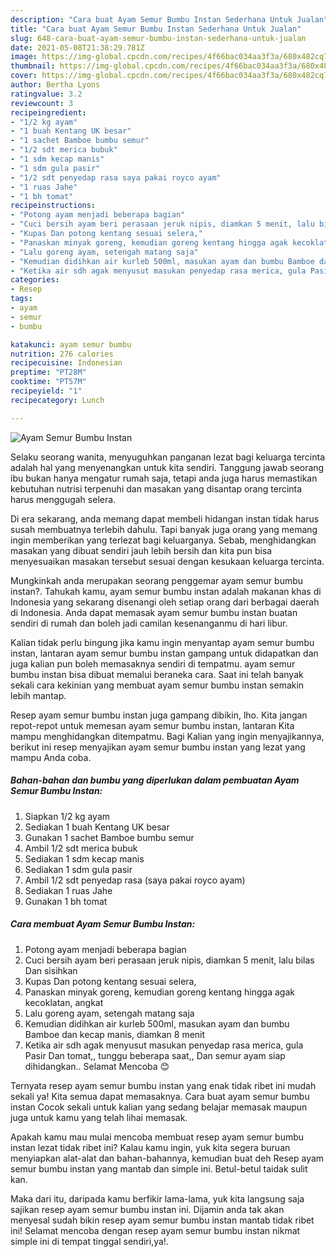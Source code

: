 ```yaml
---
description: "Cara buat Ayam Semur Bumbu Instan Sederhana Untuk Jualan"
title: "Cara buat Ayam Semur Bumbu Instan Sederhana Untuk Jualan"
slug: 648-cara-buat-ayam-semur-bumbu-instan-sederhana-untuk-jualan
date: 2021-05-08T21:38:29.781Z
image: https://img-global.cpcdn.com/recipes/4f66bac034aa3f3a/680x482cq70/ayam-semur-bumbu-instan-foto-resep-utama.jpg
thumbnail: https://img-global.cpcdn.com/recipes/4f66bac034aa3f3a/680x482cq70/ayam-semur-bumbu-instan-foto-resep-utama.jpg
cover: https://img-global.cpcdn.com/recipes/4f66bac034aa3f3a/680x482cq70/ayam-semur-bumbu-instan-foto-resep-utama.jpg
author: Bertha Lyons
ratingvalue: 3.2
reviewcount: 3
recipeingredient:
- "1/2 kg ayam"
- "1 buah Kentang UK besar"
- "1 sachet Bamboe bumbu semur"
- "1/2 sdt merica bubuk"
- "1 sdm kecap manis"
- "1 sdm gula pasir"
- "1/2 sdt penyedap rasa saya pakai royco ayam"
- "1 ruas Jahe"
- "1 bh tomat"
recipeinstructions:
- "Potong ayam menjadi beberapa bagian"
- "Cuci bersih ayam beri perasaan jeruk nipis, diamkan 5 menit, lalu bilas Dan sisihkan"
- "Kupas Dan potong kentang sesuai selera,"
- "Panaskan minyak goreng, kemudian goreng kentang hingga agak kecoklatan, angkat"
- "Lalu goreng ayam, setengah matang saja"
- "Kemudian didihkan air kurleb 500ml, masukan ayam dan bumbu Bamboe dan kecap manis, diamkan 8 menit"
- "Ketika air sdh agak menyusut masukan penyedap rasa merica, gula Pasir Dan tomat,, tunggu beberapa saat,, Dan semur ayam siap dihidangkan.. Selamat Mencoba 😊"
categories:
- Resep
tags:
- ayam
- semur
- bumbu

katakunci: ayam semur bumbu 
nutrition: 276 calories
recipecuisine: Indonesian
preptime: "PT28M"
cooktime: "PT57M"
recipeyield: "1"
recipecategory: Lunch

---
```



![Ayam Semur Bumbu Instan](https://img-global.cpcdn.com/recipes/4f66bac034aa3f3a/680x482cq70/ayam-semur-bumbu-instan-foto-resep-utama.jpg)

Selaku seorang wanita, menyuguhkan panganan lezat bagi keluarga tercinta adalah hal yang menyenangkan untuk kita sendiri. Tanggung jawab seorang ibu bukan hanya mengatur rumah saja, tetapi anda juga harus memastikan kebutuhan nutrisi terpenuhi dan masakan yang disantap orang tercinta harus menggugah selera.

Di era  sekarang, anda memang dapat membeli hidangan instan tidak harus susah membuatnya terlebih dahulu. Tapi banyak juga orang yang memang ingin memberikan yang terlezat bagi keluarganya. Sebab, menghidangkan masakan yang dibuat sendiri jauh lebih bersih dan kita pun bisa menyesuaikan masakan tersebut sesuai dengan kesukaan keluarga tercinta. 



Mungkinkah anda merupakan seorang penggemar ayam semur bumbu instan?. Tahukah kamu, ayam semur bumbu instan adalah makanan khas di Indonesia yang sekarang disenangi oleh setiap orang dari berbagai daerah di Indonesia. Anda dapat memasak ayam semur bumbu instan buatan sendiri di rumah dan boleh jadi camilan kesenanganmu di hari libur.

Kalian tidak perlu bingung jika kamu ingin menyantap ayam semur bumbu instan, lantaran ayam semur bumbu instan gampang untuk didapatkan dan juga kalian pun boleh memasaknya sendiri di tempatmu. ayam semur bumbu instan bisa dibuat memalui beraneka cara. Saat ini telah banyak sekali cara kekinian yang membuat ayam semur bumbu instan semakin lebih mantap.

Resep ayam semur bumbu instan juga gampang dibikin, lho. Kita jangan repot-repot untuk memesan ayam semur bumbu instan, lantaran Kita mampu menghidangkan ditempatmu. Bagi Kalian yang ingin menyajikannya, berikut ini resep menyajikan ayam semur bumbu instan yang lezat yang mampu Anda coba.

<!--inarticleads1-->

##### Bahan-bahan dan bumbu yang diperlukan dalam pembuatan Ayam Semur Bumbu Instan:

1. Siapkan 1/2 kg ayam
1. Sediakan 1 buah Kentang UK besar
1. Gunakan 1 sachet Bamboe bumbu semur
1. Ambil 1/2 sdt merica bubuk
1. Sediakan 1 sdm kecap manis
1. Sediakan 1 sdm gula pasir
1. Ambil 1/2 sdt penyedap rasa (saya pakai royco ayam)
1. Sediakan 1 ruas Jahe
1. Gunakan 1 bh tomat




<!--inarticleads2-->

##### Cara membuat Ayam Semur Bumbu Instan:

1. Potong ayam menjadi beberapa bagian
1. Cuci bersih ayam beri perasaan jeruk nipis, diamkan 5 menit, lalu bilas Dan sisihkan
1. Kupas Dan potong kentang sesuai selera,
1. Panaskan minyak goreng, kemudian goreng kentang hingga agak kecoklatan, angkat
1. Lalu goreng ayam, setengah matang saja
1. Kemudian didihkan air kurleb 500ml, masukan ayam dan bumbu Bamboe dan kecap manis, diamkan 8 menit
1. Ketika air sdh agak menyusut masukan penyedap rasa merica, gula Pasir Dan tomat,, tunggu beberapa saat,, Dan semur ayam siap dihidangkan.. Selamat Mencoba 😊




Ternyata resep ayam semur bumbu instan yang enak tidak ribet ini mudah sekali ya! Kita semua dapat memasaknya. Cara buat ayam semur bumbu instan Cocok sekali untuk kalian yang sedang belajar memasak maupun juga untuk kamu yang telah lihai memasak.

Apakah kamu mau mulai mencoba membuat resep ayam semur bumbu instan lezat tidak ribet ini? Kalau kamu ingin, yuk kita segera buruan menyiapkan alat-alat dan bahan-bahannya, kemudian buat deh Resep ayam semur bumbu instan yang mantab dan simple ini. Betul-betul taidak sulit kan. 

Maka dari itu, daripada kamu berfikir lama-lama, yuk kita langsung saja sajikan resep ayam semur bumbu instan ini. Dijamin anda tak akan menyesal sudah bikin resep ayam semur bumbu instan mantab tidak ribet ini! Selamat mencoba dengan resep ayam semur bumbu instan nikmat simple ini di tempat tinggal sendiri,ya!.

